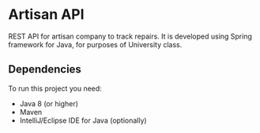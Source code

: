 # Artisan API

REST API for artisan company to track repairs. 
It is developed using Spring framework for Java, for purposes of University class.

## Dependencies

To run this project you need:
- Java 8 (or higher)
- Maven
- IntelliJ/Eclipse IDE for Java (optionally)
